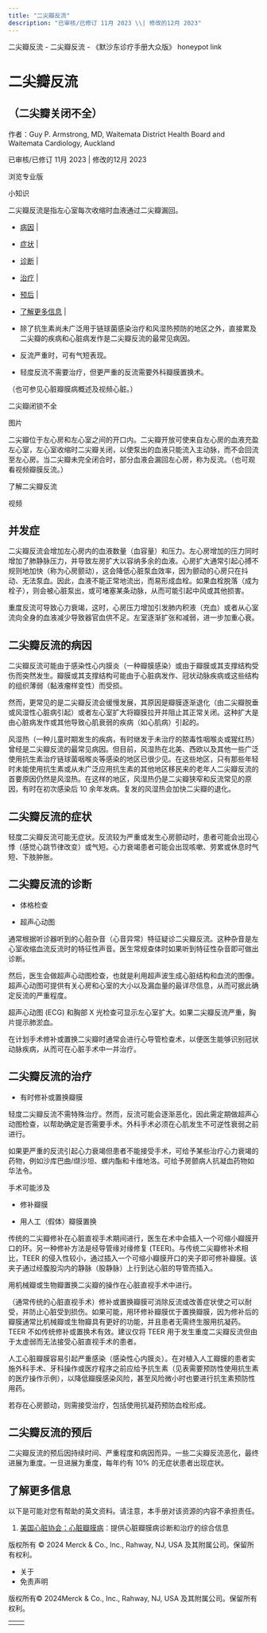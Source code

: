 ```yaml
---
title: "二尖瓣反流"
description: "已审核/已修订 11月 2023 \\| 修改的12月 2023"
---
```


﻿二尖瓣反流 \- 二尖瓣反流 \- 《默沙东诊疗手册大众版》 honeypot link

# 二尖瓣反流

## （二尖瓣关闭不全）

作者：Guy P. Armstrong, MD, Waitemata District Health Board and Waitemata Cardiology,
Auckland

已审核/已修订 11月 2023 \| 修改的12月 2023

浏览专业版

小知识

二尖瓣反流是指左心室每次收缩时血液通过二尖瓣漏回。

- [病因](#病因_v720247_zh) \|
- [症状](#症状_v720255_zh) \|
- [诊断](#诊断_v720260_zh) \|
- [治疗](#治疗_v720267_zh) \|
- [预后](#预后_v86116074_zh) \|
- [了解更多信息](#了解更多信息_v54782117_zh) \|

- 除了抗生素尚未广泛用于链球菌感染治疗和风湿热预防的地区之外，直接累及二尖瓣的疾病和心脏病发作是二尖瓣反流的最常见病因。

- 反流严重时，可有气短表现。

- 轻度反流不需要治疗，但更严重的反流需要外科瓣膜置换术。


（也可参见心脏瓣膜病概述及视频心脏。）

二尖瓣闭锁不全



图片

二尖瓣位于左心房和左心室之间的开口内。二尖瓣开放可使来自左心房的血液充盈左心室，左心室收缩时二尖瓣关闭，以使泵出的血液只能流入主动脉，而不会回流至左心房。当二尖瓣未完全闭合时，部分血液会漏回左心房，称为反流。（也可观看视频瓣膜反流。）

了解二尖瓣反流



视频

## 并发症

二尖瓣反流会增加左心房内的血液数量（血容量）和压力。左心房增加的压力同时增加了肺静脉压力，并导致左房扩大以容纳多余的血液。心房扩大通常引起心搏不规则地加快（称为心房颤动），这会降低心脏泵血效率，因为颤动的心房只在抖动、无法泵血。因此，血液不能正常地流出，而易形成血栓。如果血栓脱落（成为栓子），则会被心脏泵出，或可堵塞某条动脉，从而可能引起中风或其他损害。

重度反流可导致心力衰竭，这时，心房压力增加引发肺内积液（充血）或者从心室流向全身的血液减少导致器官血供不足。左室逐渐扩张和减弱，进一步加重心衰。

## 二尖瓣反流的病因

二尖瓣反流可能由于感染性心内膜炎（一种瓣膜感染）或由于瓣膜或其支撑结构受伤而突然发生。瓣膜或其支撑结构可能由于心脏病发作、冠状动脉疾病或这些结构的组织薄弱（黏液瘤样变性）而受损。

然而，更常见的是二尖瓣反流会缓慢发展，其原因是瓣膜逐渐退化（由二尖瓣脱垂或风湿性心脏病引起）或者左心室扩大将瓣膜拉开并阻止其正常关闭。这种扩大是由心脏病发作或其他导致心肌衰弱的疾病（如心肌病）引起的。

风湿热（一种儿童时期发生的疾病，有时继发于未治疗的脓毒性咽喉炎或猩红热）曾经是二尖瓣反流的最常见病因。但目前，风湿热在北美、西欧以及其他一些广泛使用抗生素治疗链球菌咽喉炎等感染的地区已很少见。在这些地区，只有那些年轻时未能使用抗生素或从未广泛应用抗生素的其他地区移民来的老年人二尖瓣反流的首要原因仍然是风湿热。在这样的地区，风湿热仍是二尖瓣狭窄和反流常见的原因，有时在初次感染后 10 余年发病。复发的风湿热会加快二尖瓣的退化。

## 二尖瓣反流的症状

轻度二尖瓣反流可能无症状。反流较为严重或发生心房颤动时，患者可能会出现心悸（感觉心跳节律改变）或气短。心力衰竭患者可能会出现咳嗽、劳累或休息时气短、下肢肿胀。

## 二尖瓣反流的诊断

- 体格检查

- 超声心动图


通常根据听诊器听到的心脏杂音（心音异常）特征疑诊二尖瓣反流。这种杂音是左心室收缩血流反流时的特征性声音。医生常规查体时如果听到特征性杂音即可做出诊断。

然后，医生会做超声心动图检查，也就是利用超声波生成心脏结构和血流的图像。超声心动图可提供有关心房和心室的大小以及漏血量的最详尽信息，从而可据此确定反流的严重程度。

超声心动图 (ECG) 和胸部 X 光检查可显示左心室扩大。如果二尖瓣反流严重，胸片提示肺淤血。

在计划手术修补或置换二尖瓣时通常会进行心导管检查术，以便医生能够识别冠状动脉疾病，从而可在心脏手术中一并治疗。

## 二尖瓣反流的治疗

- 有时修补或置换瓣膜


轻度二尖瓣反流不需特殊治疗。然而，反流可能会逐渐恶化，因此需定期做超声心动图检查，以帮助确定是否需要手术。外科手术必须在心肌发生不可逆性衰弱之前进行。

如果更严重的反流引起心力衰竭但患者不能接受手术，可给予某些治疗心力衰竭的药物，例如沙库巴曲/缬沙坦、螺内酯和卡维地洛。可给予房颤病人抗凝血药物如华法令。

手术可能涉及

- 修补瓣膜

- 用人工（假体）瓣膜置换


传统的二尖瓣修补在心脏直视手术期间进行，医生在术中会插入一个可缩小瓣膜开口的环。另一种修补方法是经导管缘对缘修复 (TEER)。与传统二尖瓣修补术相比，TEER 的侵入性较小，通过插入一个可缩小瓣膜开口的夹子即可修补瓣膜。该夹子通过经腹股沟内的静脉（股静脉）上行到达心脏的导管而插入。

用机械瓣或生物瓣置换二尖瓣的操作在心脏直视手术中进行。

（通常传统的心脏直视手术）修补或置换瓣膜可消除反流或改善症状使之可以耐受，并防止心脏受到损伤。如果可能，用环修补瓣膜优于置换瓣膜，因为修补后的瓣膜通常比机械瓣或生物瓣具有更好的功能，并且患者无需终生服用抗凝药。TEER 不如传统修补或置换术有效。建议仅将 TEER 用于发生重度二尖瓣反流但由于太虚弱而无法接受心脏直视手术的患者。

人工心脏瓣膜容易引起严重感染（感染性心内膜炎）。在对植入人工瓣膜的患者实施外科手术、牙科操作或医疗程序之前应给予抗生素（见表需要预防性使用抗生素的医疗操作示例），以降低瓣膜感染风险，甚至风险微小时也要进行抗生素预防性用药。

若存在心房颤动，则需接受治疗，包括使用抗凝药预防血栓形成。

## 二尖瓣反流的预后

二尖瓣反流的预后因持续时间、严重程度和病因而异。一些二尖瓣反流恶化，最终进展为重度。一旦进展为重度，每年约有 10% 的无症状患者出现症状。

## 了解更多信息

以下是可能对您有帮助的英文资料。请注意，本手册对该资源的内容不承担责任。

1. [美国心脏协会：心脏瓣膜病](https://www.heart.org/en/health-topics/heart-valve-problems-and-disease)：提供心脏瓣膜病诊断和治疗的综合信息




版权所有 © 2024
Merck & Co., Inc., Rahway, NJ, USA 及其附属公司。保留所有权利。

- 关于
- 免责声明

版权所有© 2024Merck & Co., Inc., Rahway, NJ, USA 及其附属公司。保留所有权利。

|     |     |
| --- | --- |
|  |  |